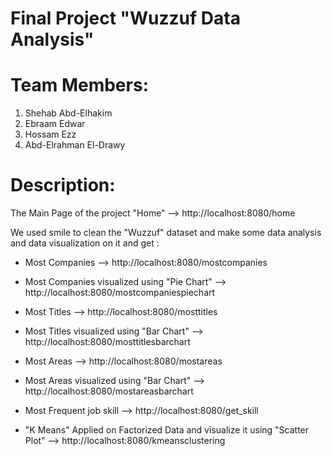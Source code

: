 # Final Project "Wuzzuf Data Analysis"

# Team Members:
1. Shehab Abd-Elhakim
2. Ebraam Edwar
3. Hossam Ezz
4. Abd-Elrahman El-Drawy

# Description:
The Main Page of the project "Home" --> http://localhost:8080/home

We used smile to clean the "Wuzzuf" dataset and make some data analysis and data visualization on it and get :

- Most Companies --> http://localhost:8080/mostcompanies
- Most Companies visualized using "Pie Chart" --> http://localhost:8080/mostcompaniespiechart

- Most Titles --> http://localhost:8080/mosttitles
- Most Titles visualized using "Bar Chart" --> http://localhost:8080/mosttitlesbarchart

- Most Areas --> http://localhost:8080/mostareas
- Most Areas visualized using "Bar Chart" --> http://localhost:8080/mostareasbarchart

- Most Frequent job skill --> http://localhost:8080/get_skill

- "K Means" Applied on Factorized Data and visualize it using "Scatter Plot" --> http://localhost:8080/kmeansclustering
